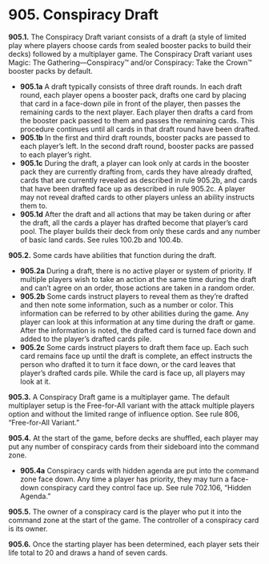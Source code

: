 # **905.** Conspiracy Draft

**905.1.** The Conspiracy Draft variant consists of a draft (a style of limited play where players choose cards from sealed booster packs to build their decks) followed by a multiplayer game. The Conspiracy Draft variant uses Magic: The Gathering—Conspiracy™ and/or Conspiracy: Take the Crown™ booster packs by default.
+ **905.1a** A draft typically consists of three draft rounds. In each draft round, each player opens a booster pack, drafts one card by placing that card in a face-down pile in front of the player, then passes the remaining cards to the next player. Each player then drafts a card from the booster pack passed to them and passes the remaining cards. This procedure continues until all cards in that draft round have been drafted.
+ **905.1b** In the first and third draft rounds, booster packs are passed to each player’s left. In the second draft round, booster packs are passed to each player’s right.
+ **905.1c** During the draft, a player can look only at cards in the booster pack they are currently drafting from, cards they have already drafted, cards that are currently revealed as described in rule 905.2b, and cards that have been drafted face up as described in rule 905.2c. A player may not reveal drafted cards to other players unless an ability instructs them to.
+ **905.1d** After the draft and all actions that may be taken during or after the draft, all the cards a player has drafted become that player’s card pool. The player builds their deck from only these cards and any number of basic land cards. See rules 100.2b and 100.4b.

**905.2.** Some cards have abilities that function during the draft.
+ **905.2a** During a draft, there is no active player or system of priority. If multiple players wish to take an action at the same time during the draft and can’t agree on an order, those actions are taken in a random order.
+ **905.2b** Some cards instruct players to reveal them as they’re drafted and then note some information, such as a number or color. This information can be referred to by other abilities during the game. Any player can look at this information at any time during the draft or game. After the information is noted, the drafted card is turned face down and added to the player’s drafted cards pile.
+ **905.2c** Some cards instruct players to draft them face up. Each such card remains face up until the draft is complete, an effect instructs the person who drafted it to turn it face down, or the card leaves that player’s drafted cards pile. While the card is face up, all players may look at it.

**905.3.** A Conspiracy Draft game is a multiplayer game. The default multiplayer setup is the Free-for-All variant with the attack multiple players option and without the limited range of influence option. See rule 806, “Free-for-All Variant.”

**905.4.** At the start of the game, before decks are shuffled, each player may put any number of conspiracy cards from their sideboard into the command zone.
+ **905.4a** Conspiracy cards with hidden agenda are put into the command zone face down. Any time a player has priority, they may turn a face-down conspiracy card they control face up. See rule 702.106, “Hidden Agenda.”

**905.5.** The owner of a conspiracy card is the player who put it into the command zone at the start of the game. The controller of a conspiracy card is its owner.

**905.6.** Once the starting player has been determined, each player sets their life total to 20 and draws a hand of seven cards.

